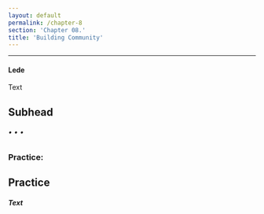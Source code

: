 ```yaml
---
layout: default
permalink: /chapter-8
section: 'Chapter 08.'
title: 'Building Community'
---
```


***

#### Lede

Text

## Subhead

###### • • •

### Practice:

## Practice<br/>
##### Text


